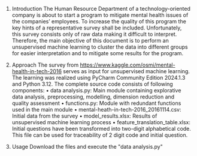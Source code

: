1. Introduction
The Human Resource Department of a technology-oriented company is about to start a program to mitigate mental health issues of the companies’ employees.
To increase the quality of this program the key hints of a representative survey shall be included. Unfortunately, this survey consists only of raw data making it difficult to interpret.
Therefore, the main objective of this document is to perform an unsupervised machine learning to cluster the data into different groups for easier interpretation and to mitigate some results for the program. 

2. Approach
The survey from https://www.kaggle.com/osmi/mental-health-in-tech-2016 serves as input for unsupervised machine learning. The learning was realized using PyCharm Community Edition 2024.1.3 and Python 3.12. The complete source code consists of following components: 
•	data analysis.py: Main module containing explorative data analysis, preprocessing, modelling, dimension reduction and quality assessment 
•	functions.py: Module with redundant functions used in the main module
•	mental-heath-in-tech-2016_20161114.csv: Initial data from the survey
•	model_results.xlsx: Results of unsupervised machine learning process
•	feature_translation_table.xlsx: Initial questions have been transformed into two-digit alphabetical code. This file can be used for traceability of 2 digit code and initial question.

3. Usage 
Download the files and execute the "data analysis.py"
